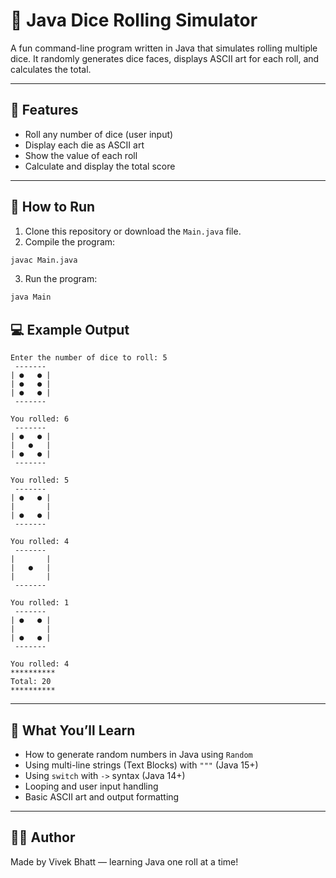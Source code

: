 
# 🎲 Java Dice Rolling Simulator

A fun command-line program written in Java that simulates rolling multiple dice. It randomly generates dice faces, displays ASCII art for each roll, and calculates the total.

---

## 📌 Features

- Roll any number of dice (user input)
- Display each die as ASCII art
- Show the value of each roll
- Calculate and display the total score

---

## 🚀 How to Run

1. Clone this repository or download the `Main.java` file.
2. Compile the program:

```bash
javac Main.java
````

3. Run the program:

```bash
java Main
```



## 💻 Example Output

```
Enter the number of dice to roll: 5
 -------
| ●   ● |
| ●   ● |
| ●   ● |
 -------

You rolled: 6
 -------
| ●   ● |
|   ●   |
| ●   ● |
 -------

You rolled: 5
 -------
| ●   ● |
|       |
| ●   ● |
 -------

You rolled: 4
 -------
|       |
|   ●   |
|       |
 -------

You rolled: 1
 -------
| ●   ● |
|       |
| ●   ● |
 -------

You rolled: 4
**********
Total: 20
**********
```

---

## 🧠 What You’ll Learn

* How to generate random numbers in Java using `Random`
* Using multi-line strings (Text Blocks) with `"""` (Java 15+)
* Using `switch` with `->` syntax (Java 14+)
* Looping and user input handling
* Basic ASCII art and output formatting

---

## 👨‍💻 Author

Made by Vivek Bhatt — learning Java one roll at a time!